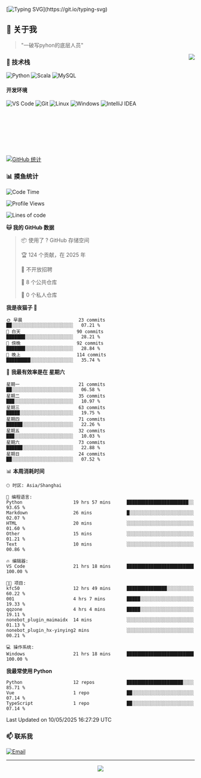 [![Typing SVG](https://readme-typing-svg.herokuapp.com?font=Fira+Code&pause=1000&color=36BCF7&random=false&width=435&lines=print(%22Hello%2C+World!%22);%23+Welcome+to+my+code+space+%F0%9F%90%8D)](https://git.io/typing-svg)

## 🌟 关于我

> "一破写pyhon的底层人员"

<img align="right" src="https://github-readme-stats.vercel.app/api/top-langs/?username=huanxin996&theme=tokyonight" />

### 🎯 技术栈

![Python](https://img.shields.io/badge/Python-Expert-3776AB?style=for-the-badge&logo=python&logoColor=white)
![Scala](https://img.shields.io/badge/Scala-Expert-DC322F?style=for-the-badge&logo=scala&logoColor=white)
![MySQL](https://img.shields.io/badge/MySQL-Expert-4479A1?style=for-the-badge&logo=mysql&logoColor=white)

#### 开发环境

![VS Code](https://img.shields.io/badge/VS_Code-007ACC?style=for-the-badge&logo=visual-studio-code&logoColor=white)
![Git](https://img.shields.io/badge/Git-F05032?style=for-the-badge&logo=git&logoColor=white)
![Linux](https://img.shields.io/badge/Linux-FCC624?style=for-the-badge&logo=linux&logoColor=black)
![Windows](https://img.shields.io/badge/Windows_11-0078D4?style=for-the-badge&logo=windows11&logoColor=white)
![IntelliJ IDEA](https://img.shields.io/badge/IntelliJ_IDEA-000000?style=for-the-badge&logo=intellij-idea&logoColor=white)

<br/><br/><br/><br/><br/><br/>

  
[![GitHub 统计](https://github-readme-stats.vercel.app/api?username=huanxin996&show_icons=true&theme=tokyonight)](https://github.com/huanxin996)

### 📊 摸鱼统计

<!--START_SECTION:waka-->
![Code Time](http://img.shields.io/badge/Code%20Time-133%20hrs%2032%20mins-blue)

![Profile Views](http://img.shields.io/badge/%E4%B8%AA%E4%BA%BA%E8%B5%84%E6%96%99%E8%A7%82%E7%9C%8B%E6%AC%A1%E6%95%B0-8-blue)

![Lines of code](https://img.shields.io/badge/%E4%BB%8E%E3%80%8CHello%20World%E3%80%8D%E8%B5%B7%E6%88%91%E5%B7%B2%E7%BB%8F%E5%86%99%E4%BA%86-2.5%20million%20%E8%A1%8C%E4%BB%A3%E7%A0%81-blue)

**🐱 我的 GitHub 数据** 

> 📦  使用了 ? GitHub 存储空间 
 > 
> 🏆 124 个贡献，在 2025 年
 > 
> 🚫 不开放招聘
 > 
> 📜 8 个公共仓库 
 > 
> 🔑 0 个私人仓库 
 > 
**我是夜猫子 🦉** 

```text
🌞 早晨                     23 commits          ██░░░░░░░░░░░░░░░░░░░░░░░   07.21 % 
🌆 白天                     90 commits          ███████░░░░░░░░░░░░░░░░░░   28.21 % 
🌃 傍晚                     92 commits          ███████░░░░░░░░░░░░░░░░░░   28.84 % 
🌙 晚上                     114 commits         █████████░░░░░░░░░░░░░░░░   35.74 % 
```
📅 **我最有效率是在 星期六** 

```text
星期一                      21 commits          ██░░░░░░░░░░░░░░░░░░░░░░░   06.58 % 
星期二                      35 commits          ███░░░░░░░░░░░░░░░░░░░░░░   10.97 % 
星期三                      63 commits          █████░░░░░░░░░░░░░░░░░░░░   19.75 % 
星期四                      71 commits          ██████░░░░░░░░░░░░░░░░░░░   22.26 % 
星期五                      32 commits          ███░░░░░░░░░░░░░░░░░░░░░░   10.03 % 
星期六                      73 commits          ██████░░░░░░░░░░░░░░░░░░░   22.88 % 
星期日                      24 commits          ██░░░░░░░░░░░░░░░░░░░░░░░   07.52 % 
```


📊 **本周消耗时间** 

```text
🕑︎ 时区: Asia/Shanghai

💬 编程语言: 
Python                   19 hrs 57 mins      ███████████████████████░░   93.65 % 
Markdown                 26 mins             █░░░░░░░░░░░░░░░░░░░░░░░░   02.07 % 
HTML                     20 mins             ░░░░░░░░░░░░░░░░░░░░░░░░░   01.60 % 
Other                    15 mins             ░░░░░░░░░░░░░░░░░░░░░░░░░   01.21 % 
Text                     10 mins             ░░░░░░░░░░░░░░░░░░░░░░░░░   00.86 % 

🔥 编辑器: 
VS Code                  21 hrs 18 mins      █████████████████████████   100.00 % 

🐱‍💻 项目: 
kfc50                    12 hrs 49 mins      ███████████████░░░░░░░░░░   60.22 % 
001                      4 hrs 7 mins        █████░░░░░░░░░░░░░░░░░░░░   19.33 % 
qqzone                   4 hrs 4 mins        █████░░░░░░░░░░░░░░░░░░░░   19.11 % 
nonebot_plugin_maimaidx  14 mins             ░░░░░░░░░░░░░░░░░░░░░░░░░   01.13 % 
nonebot_plugin_hx-yinying2 mins              ░░░░░░░░░░░░░░░░░░░░░░░░░   00.21 % 

💻 操作系统: 
Windows                  21 hrs 18 mins      █████████████████████████   100.00 % 
```

**我最常使用 Python** 

```text
Python                   12 repos            █████████████████████░░░░   85.71 % 
Vue                      1 repo              ██░░░░░░░░░░░░░░░░░░░░░░░   07.14 % 
TypeScript               1 repo              ██░░░░░░░░░░░░░░░░░░░░░░░   07.14 % 
```




 Last Updated on 10/05/2025 16:27:29 UTC
<!--END_SECTION:waka-->

### 📫 联系我

[![Email](https://img.shields.io/badge/Email-D14836?style=for-the-badge&logo=gmail&logoColor=white)](mailto:mc.xiaolang@Foxmail.com)

---

<p align="center">
  <img src="https://profile-counter.glitch.me/huanxin996/count.svg" />
</p>
